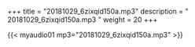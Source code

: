 +++
title = "20181029_6zixqid150a.mp3"
description = " 20181029_6zixqid150a.mp3 "
weight = 20
+++

{{< myaudio01 mp3="20181029_6zixqid150a.mp3" >}}


